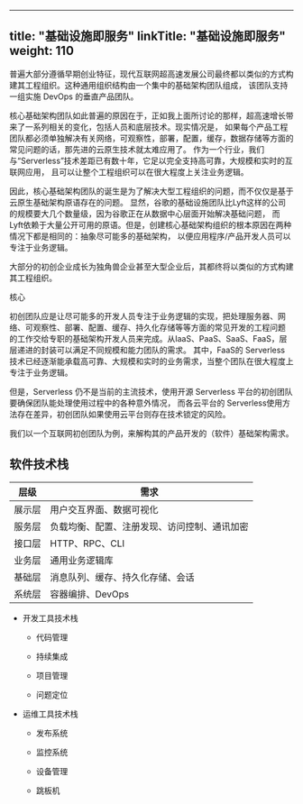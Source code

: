 
---
title: "基础设施即服务"
linkTitle: "基础设施即服务"
weight: 110
---

普遍大部分遵循早期创业特征，现代互联网超高速发展公司最终都以类似的方式构建其工程组织。这种通用组织结构由一个集中的基础架构团队组成，
该团队支持一组实施 DevOps 的垂直产品团队。

核心基础架构团队如此普遍的原因在于，正如我上面所讨论的那样，超高速增长带来了一系列相关的变化，包括人员和底层技术。现实情况是，
如果每个产品工程团队都必须单独解决有关网络，可观察性，部署，配置，缓存，数据存储等方面的常见问题的话，那先进的云原生技术就太难应用了。
作为一个行业，我们与“Serverless”技术差距已有数十年，它足以完全支持高可靠，大规模和实时的互联网应用，
且可以让整个工程组织可以在很大程度上关注业务逻辑。

因此，核心基础架构团队的诞生是为了解决大型工程组织的问题，而不仅仅是基于云原生基础架构原语存在的问题。
显然，谷歌的基础设施团队比Lyft这样的公司的规模要大几个数量级，因为谷歌正在从数据中心层面开始解决基础问题，
而Lyft依赖于大量公开可用的原语。但是，创建核心基础架构组织的根本原因在两种情况下都是相同的：抽象尽可能多的基础架构，
以便应用程序/产品开发人员可以专注于业务逻辑。

大部分的初创企业成长为独角兽企业甚至大型企业后，其都终将以类似的方式构建其工程组织。

核心

初创团队应是让尽可能多的开发人员专注于业务逻辑的实现，把处理服务器、网络、可观察性、部署、配置、缓存、持久化存储等等方面的常见开发的工程问题
的工作交给专职的基础架构开发人员来完成。从IaaS、PaaS、SaaS、FaaS，层层递进的封装可以满足不同规模和能力团队的需求。
其中，FaaS的 Serverless 技术已经逐渐能承载高可靠、大规模和实时的业务需求，当整个团队在很大程度上专注于业务逻辑。

但是，Serverless 仍不是当前的主流技术，使用开源 Serverless 平台的初创团队要确保团队能处理使用过程中的各种意外情况，
而各云平台的 Serverless使用方法存在差异，初创团队如果使用云平台则存在技术锁定的风险。


我们以一个互联网初创团队为例，来解构其的产品开发的（软件）基础架构需求。

## 软件技术栈

| 层级 | 需求 | 
| --- | ---|
| 展示层 | 用户交互界面、数据可视化 | 
| 服务层 | 负载均衡、配置、注册发现、访问控制、通讯加密 |
| 接口层 | HTTP、RPC、CLI |
| 业务层 | 通用业务逻辑库 |
| 基础层 | 消息队列、缓存、持久化存储、会话 |
| 系统层 | 容器编排、DevOps |

* 开发工具技术栈
    * 代码管理

    * 持续集成

    * 项目管理

    * 问题定位

* 运维工具技术栈

    * 发布系统

    * 监控系统

    * 设备管理

    * 跳板机